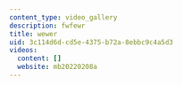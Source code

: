 ```yaml
---
content_type: video_gallery
description: fwfewr
title: wewer
uid: 3c114d6d-cd5e-4375-b72a-8ebbc9c4a5d3
videos:
  content: []
  website: mb20220208a
---
```

